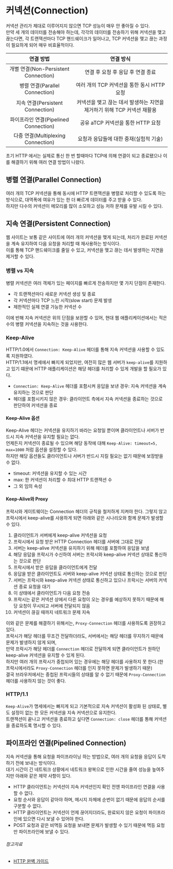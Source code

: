 # 커넥션(Connection)

커넥션 관리가 제대로 이루어지지 않으면 TCP 성능이 매우 안 좋아질 수 있다.  
만약 세 개의 데이터를 전송해야 하는데, 각각의 데이터를 전송하기 위해 커넥션을 맺고 끊는다면, 각 트랜잭션마다 TCP 핸드쉐이크가 일어나고, TCP 커넥션을 맺고 끊는 과정이 필요하게 되어 매우 비효율적이다.

|              연결 방법               |                   연결 방식                    |
|:--------------------------------:|:------------------------------------------:|
| 개별 연결(Non-Persistent Connection) |            연결 후 요청 후 응답 후 연결 종료            |
|    병렬 연결(Parallel Connection)    |        여러 개의 TCP 커넥션을 통한 동시 HTTP 요청        |
|   지속 연결(Persistent Connection)   | 커넥션을 맺고 끊는 데서 발생하는 지연을 제거하기 위해 TCP 커넥션 재활용 |
|  파이프라인 연결(Pipelined Connection)  |          공유 aTCP 커넥션을 통한 HTTP 요청           |
|  다중 연결(Multiplexing Connection)  |           요청과 응답들에 대한 중재(실험적 기술)           |

초기 HTTP 에서는 실제로 통신 한 번 할때마다 TCP에 의해 연결이 되고 종료됐으나 이를 해결하기 위해 여러 연결 방법이 나왔다.

## 병렬 연결(Parallel Connection)

여러 개의 TCP 커넥션을 통해 동시에 HTTP 트랜잭션을 병렬로 처리할 수 있도록 하는 방식으로, 대역폭에 여유가 있는 한 더 빠르게 데이터를 주고 받을 수 있다.  
하지만 다수의 커넥션이 메모리를 많이 소모하고 성능 저하 문제를 유발 시킬 수 있다.

## 지속 연결(Persistent Connection)

웹 사이트는 보통 같은 사이트에 여러 개의 커넥션을 맺게 되는데, 처리가 완료된 커넥션을 계속 유지하여 다음 요청을 처리할 때 재사용하는 방식이다.  
이를 통해 TCP 핸드쉐이크를 줄일 수 있고, 커넥션을 맺고 끊는 데서 발생하는 지연을 제거할 수 있다.

### 병렬 vs 지속

병렬 커넥션은 여러 객체가 있는 페이지를 빠르게 전송하지만 몇 가지 단점이 존재한다.

- 각 트랜잭션마다 새로운 커넥션 생성 및 종료
- 각 커넥션마다 TCP 느린 시작(slow start) 문제 발생
- 제한적인 실제 연결 가능한 커넥션 수

이에 반해 지속 커넥션은 위의 단점을 보완할 수 있어, 현대 웹 애플리케이션에서는 적은 수의 병렬 커넥션을 지속하는 것을 사용한다.

### Keep-Alive

HTTP/1.0에서 `Connection: Keep-Alive` 헤더를 통해 지속 커넥션을 사용할 수 있도록 지원하였다.  
HTTP/1.1에서 명세에서 빠지게 되었지만, 여전히 많은 웹 서버가 `keep-alive`를 지원하고 있기 떄문에 HTTP 애플리케이션은 해당 헤더를 처리할 수 있게 개발을 할 필요가 있다.

- `Connection: Keep-Alive` 헤더를 포함시켜 응답을 보낸 경우: 지속 커넥션을 계속 유지하는 것으로 판단
- 헤더를 포함시키지 않은 경우: 클라이언트 측에서 지속 커넥션을 종료하는 것으로 판단하여 커넥션을 종료

#### Keep-Alive 옵션

Keep-Alive 헤더는 커넥션을 유지하기 바라는 요청일 뿐이며 클라이언트나 서버가 반드시 지속 커넥션을 유지할 필요는 없다.  
언제든지 커넥션이 종료될 수 있으며 해당 동작에 대해 `Keep-Alive: timeout=5, max=1000` 처럼 옵션을 설정할 수 있다.  
하지만 해당 옵션들도 클라이언트나 서버가 반드시 지킬 필요는 없기 때문에 보장받을 수 없다.

- timeout: 커넥션을 유지할 수 있는 시간
- max: 한 커넥션이 처리할 수 최대 HTTP 트랜잭션 수
- 그 외 임의 속성

#### Keep-Alive와 Proxy

프락시와 게이트웨이는 Connection 헤더의 규칙을 철저하게 지켜야 한다. 그렇지 않고 프락시에서 keep-alive를 사용하게 되면 아래와 같은 시나리오와 함께 문제가 발생할 수 있다.

1. 클라이언트가 서버에게 keep-alive 커넥션을 요청
2. 프락시에서 요청 받은 HTTP Connection 헤더를 서버에 그대로 전달
3. 서버는 keep-alive 커넥션을 유지하기 위해 헤더를 포함하여 응답을 보냄
4. 해당 응답을 프락시가 수신하여 서버는 프락시와 keep-alive 커넥션 상태로 통신하는 것으로 판단
5. 프락시에서 받은 응답을 클라이언트에게 전달
6. 응답을 받은 클라이언트도 서버와 keep-alive 커넥션 상태로 통신하는 것으로 판단
7. 서버는 프락시와 keep-alive 커넥션 상태로 통신하고 있으나 프락시는 서버의 커넥션 종료 요청을 대기
8. 이 상태에서 클라이언트가 다음 요청 전송
9. 프락시는 같은 커넥션 상에서 다른 요청이 오는 경우를 예상하지 못하기 때문에 해당 요청이 무시되고 서버에 전달되지 않음
10. 커넥션이 끊길 때까지 네트워크 문제 지속

이와 같은 문제를 해결하기 위해서는, `Proxy-Connection` 헤더를 사용하도록 권장하고 있다.  
프락시가 해당 헤더를 무조건 전달하더라도, 서버에서는 해당 헤더를 무지하기 때문에 문제가 발생하지 않게 되며,  
만약 프락시가 해당 헤더를 `Connection` 헤더로 전달하게 되면 클라이언트가 원하던 keep-alive 커넥션을 유지할 수 있게 된다.  
하지만 여러 개의 프락시가 중첩되어 있는 경우에는 해당 헤더를 사용하지 못 한다.(한 프락시에서라도 `Proxy-Connection` 헤더를 인지 못하면 문제가 발생하기 때문)  
결국 브라우저에서는 중첩된 프락시들의 상태를 알 수 없기 때문에 `Proxy-Connection` 헤더를 사용하지 않는 것이 좋다.

### HTTP/1.1

`Keep-Alive`가 명세에서는 빠지게 되고 기본적으로 지속 커넥션이 활성화 된 상태로, 별도 설정이 없는 한 모든 커넥션을 지속 커넥션으로 유지한다.  
트랜잭션이 끝나고 커넥션을 종료하고 싶다면 `Connection: close` 헤더를 통해 커넥션을 종료하도록 명시할 수 있다.

## 파이프라인 연결(Pipelined Connection)

지속 커넥션을 통해 요청을 파이프라이닝 하는 방법으로, 여러 개의 요청을 응답이 도착하기 전에 보내는 방식이다.  
대기 시간이 긴 네트워크 상황에서 네트워크 왕복으로 인한 시간을 줄여 성능을 높여주지만 아래와 같은 제약 사항이 있다.

- HTTP 클라이언트는 커넥션이 지속 커넥션인지 확인 전엔 파이프라인 연결을 사용할 수 없다.
- 요청 순서와 응답이 같아야 하며, 메시지 자체에 순번이 없기 때문에 응답의 순서를 구분할 수 없다.
- HTTP 클라이언트는 커넥션이 언제 끊어지더라도, 완료되지 않은 요청이 파이프라인에 있으면 다시 보낼 수 있어야 한다.
- POST 요청과 같은 비멱등 요청을 보내면 문제가 발생할 수 있기 때문에 멱등 요청만 파이프라인에 보낼 수 있다.

###### 참고자료

- [HTTP 완벽 가이드](https://www.aladin.co.kr/shop/wproduct.aspx?ItemId=294437345)